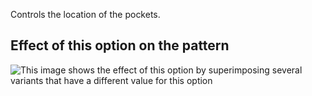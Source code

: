 Controls the location of the pockets.

## Effect of this option on the pattern

![This image shows the effect of this option by superimposing several variants that have a different value for this option](wahid\_pocketlocation\_sample.svg "Effect of this option on the pattern")
